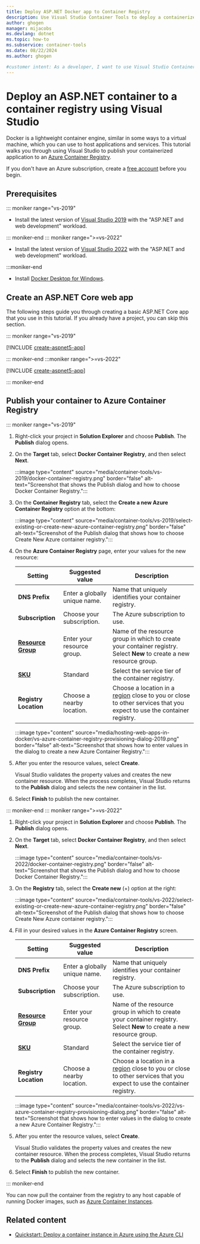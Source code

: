 ```yaml
---
title: Deploy ASP.NET Docker app to Container Registry
description: Use Visual Studio Container Tools to deploy a containerized ASP.NET or ASP.NET Core web app to Azure Container Registry.
author: ghogen
manager: mijacobs
ms.devlang: dotnet
ms.topic: how-to
ms.subservice: container-tools
ms.date: 08/22/2024
ms.author: ghogen

#customer intent: As a developer, I want to use Visual Studio Container Tools, so I can deploy a containerized ASP.NET or ASP.NET Core web app to Azure Container Registry.
---
```


# Deploy an ASP.NET container to a container registry using Visual Studio

Docker is a lightweight container engine, similar in some ways to a virtual machine, which you can use to host applications and services.
This tutorial walks you through using Visual Studio to publish your containerized application to an [Azure Container Registry](https://azure.microsoft.com/products/container-registry).

If you don't have an Azure subscription, create a [free account](https://azure.microsoft.com/pricing/purchase-options/azure-account?icid=dotnet?utm_source=acr-publish-doc&utm_medium=docs&utm_campaign=docs) before you begin.           

## Prerequisites

::: moniker range="vs-2019"

- Install the latest version of [Visual Studio 2019](https://visualstudio.microsoft.com/vs/older-downloads/) with the "ASP.NET and web development" workload.

::: moniker-end
::: moniker range=">=vs-2022"

- Install the latest version of [Visual Studio 2022](https://visualstudio.microsoft.com/downloads/?cid=learn-onpage-download-cta) with the "ASP.NET and web development" workload.

:::moniker-end

- Install [Docker Desktop for Windows](https://docs.docker.com/desktop/windows/install/).

## Create an ASP.NET Core web app

The following steps guide you through creating a basic ASP.NET Core app that you use in this tutorial. If you already have a project, you can skip this section.

::: moniker range="vs-2019"

[!INCLUDE [create-aspnet5-app](../azure/includes/vs-2019/create-aspnet5-app-2019.md)]

::: moniker-end
:::moniker range=">=vs-2022"

[!INCLUDE [create-aspnet5-app](../azure/includes/vs-2022/create-aspnet5-app-2022.md)]

::: moniker-end

## Publish your container to Azure Container Registry

::: moniker range="vs-2019"

1. Right-click your project in **Solution Explorer** and choose **Publish**. The **Publish** dialog opens.

1. On the **Target** tab, select **Docker Container Registry**, and then select **Next**.

   :::image type="content" source="media/container-tools/vs-2019/docker-container-registry.png" border="false" alt-text="Screenshot that shows the Publish dialog and how to choose Docker Container Registry.":::

1. On the **Container Registry** tab, select the **Create a new Azure Container Registry** option at the bottom:

   :::image type="content" source="media/container-tools/vs-2019/select-existing-or-create-new-azure-container-registry.png" border="false" alt-text="Screenshot of the Publish dialog that shows how to choose Create New Azure container registry.":::

1. On the **Azure Container Registry** page, enter your values for the new resource:

   | Setting      | Suggested value  | Description                                |
   | ------------ |  ------- | -------------------------------------------------- |
   | **DNS Prefix** | Enter a globally unique name. | Name that uniquely identifies your container registry. |
   | **Subscription** | Choose your subscription. | The Azure subscription to use. |
   | **[Resource Group](/azure/azure-resource-manager/management/overview.md#resource-groups)**| Enter your resource group. | Name of the resource group in which to create your container registry. Select **New** to create a new resource group. |
   | **[SKU](/azure/container-registry/container-registry-skus)** | Standard | Select the service tier of the container registry. |
   | **Registry Location** | Choose a nearby location. | Choose a location in a [region](https://azure.microsoft.com/explore/global-infrastructure/geographies/) close to you or close to other services that you expect to use the container registry. |

   :::image type="content" source="media/hosting-web-apps-in-docker/vs-azure-container-registry-provisioning-dialog-2019.png" border="false" alt-text="Screenshot that shows how to enter values in the dialog to create a new Azure Container Registry.":::

1. After you enter the resource values, select **Create**.

   Visual Studio validates the property values and creates the new container resource.
   When the process completes, Visual Studio returns to the **Publish** dialog and selects the new container in the list.

1. Select **Finish** to publish the new container.

::: moniker-end
::: moniker range=">=vs-2022"

1. Right-click your project in **Solution Explorer** and choose **Publish**. The **Publish** dialog opens.

1. On the **Target** tab, select **Docker Container Registry**, and then select **Next**.

   :::image type="content" source="media/container-tools/vs-2022/docker-container-registry.png" border="false" alt-text="Screenshot that shows the Publish dialog and how to choose Docker Container Registry.":::

1. On the **Registry** tab, select the **Create new** (+) option at the right:

   :::image type="content" source="media/container-tools/vs-2022/select-existing-or-create-new-azure-container-registry.png" border="false" alt-text="Screenshot of the Publish dialog that shows how to choose Create New Azure container registry.":::

1. Fill in your desired values in the **Azure Container Registry** screen.

   | Setting      | Suggested value  | Description                                |
   | ------------ |  ------- | -------------------------------------------------- |
   | **DNS Prefix** | Enter a globally unique name. | Name that uniquely identifies your container registry. |
   | **Subscription** | Choose your subscription. | The Azure subscription to use. |
   | **[Resource Group](/azure/azure-resource-manager/management/overview.md#resource-groups)**| Enter your resource group. | Name of the resource group in which to create your container registry. Select **New** to create a new resource group. |
   | **[SKU](/azure/container-registry/container-registry-skus)** | Standard | Select the service tier of the container registry. |
   | **Registry Location** | Choose a nearby location. | Choose a location in a [region](https://azure.microsoft.com/explore/global-infrastructure/geographies/) close to you or close to other services that you expect to use the container registry. |

   :::image type="content" source="media/container-tools/vs-2022/vs-azure-container-registry-provisioning-dialog.png" border="false" alt-text="Screenshot that shows how to enter values in the dialog to create a new Azure Container Registry.":::

1. After you enter the resource values, select **Create**.

   Visual Studio validates the property values and creates the new container resource.
   When the process completes, Visual Studio returns to the **Publish** dialog and selects the new container in the list.

1. Select **Finish** to publish the new container.

::: moniker-end

You can now pull the container from the registry to any host capable of running Docker images, such as [Azure Container Instances](/azure/container-instances/container-instances-tutorial-deploy-app).

## Related content

- [Quickstart: Deploy a container instance in Azure using the Azure CLI](/azure/container-instances/container-instances-quickstart)
